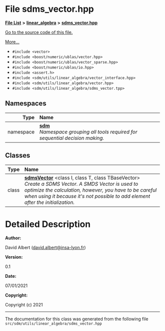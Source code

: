 
# File sdms\_vector.hpp

<link rel="stylesheet" href="https://cdnjs.cloudflare.com/ajax/libs/KaTeX/0.5.1/katex.min.css">
<link rel="stylesheet" href="https://cdn.jsdelivr.net/github-markdown-css/2.2.1/github-markdown.css"/>



[**File List**](files.md) **>** [**linear\_algebra**](dir_f6794c324212297d566732725cbf26ea.md) **>** [**sdms\_vector.hpp**](sdms__vector_8hpp.md)

[Go to the source code of this file.](sdms__vector_8hpp_source.md)

[More...](#detailed-description)

* `#include <vector>`
* `#include <boost/numeric/ublas/vector.hpp>`
* `#include <boost/numeric/ublas/vector_sparse.hpp>`
* `#include <boost/numeric/ublas/io.hpp>`
* `#include <assert.h>`
* `#include <sdm/utils/linear_algebra/vector_interface.hpp>`
* `#include <sdm/utils/linear_algebra/vector.hpp>`
* `#include <sdm/utils/linear_algebra/sdms_vector.tpp>`









## Namespaces

| Type | Name |
| ---: | :--- |
| namespace | [**sdm**](namespacesdm.md) <br>_Namespace grouping all tools required for sequential decision making._  |

## Classes

| Type | Name |
| ---: | :--- |
| class | [**sdmsVector**](classsdm_1_1sdmsVector.md) &lt;class I, class T, class TBaseVector&gt;<br>_Create a SDMS Vector. A SMDS Vector is used to optimize the calculation, however, you have to be careful when using it because it's not possible to add element after the initialization._  |













# Detailed Description




**Author:**

David Albert ([david.albert@insa-lyon.fr](mailto:david.albert@insa-lyon.fr)) 




**Version:**

0.1 




**Date:**

07/01/2021




**Copyright:**

Copyright (c) 2021 




    

------------------------------
The documentation for this class was generated from the following file `src/sdm/utils/linear_algebra/sdms_vector.hpp`